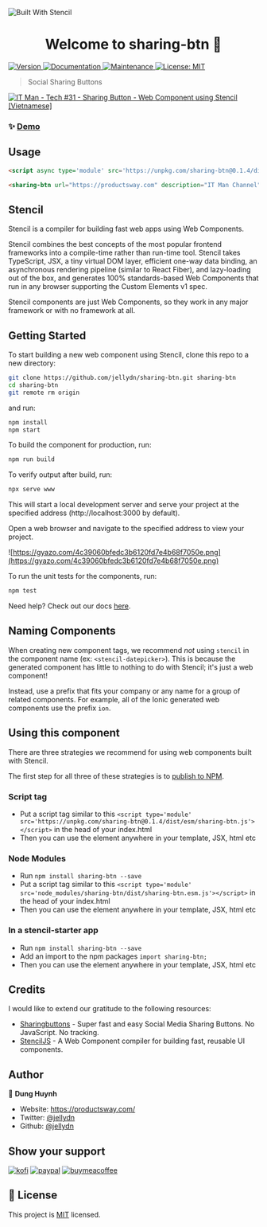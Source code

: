 ![Built With Stencil](https://img.shields.io/badge/-Built%20With%20Stencil-16161d.svg?logo=data%3Aimage%2Fsvg%2Bxml%3Bbase64%2CPD94bWwgdmVyc2lvbj0iMS4wIiBlbmNvZGluZz0idXRmLTgiPz4KPCEtLSBHZW5lcmF0b3I6IEFkb2JlIElsbHVzdHJhdG9yIDE5LjIuMSwgU1ZHIEV4cG9ydCBQbHVnLUluIC4gU1ZHIFZlcnNpb246IDYuMDAgQnVpbGQgMCkgIC0tPgo8c3ZnIHZlcnNpb249IjEuMSIgaWQ9IkxheWVyXzEiIHhtbG5zPSJodHRwOi8vd3d3LnczLm9yZy8yMDAwL3N2ZyIgeG1sbnM6eGxpbms9Imh0dHA6Ly93d3cudzMub3JnLzE5OTkveGxpbmsiIHg9IjBweCIgeT0iMHB4IgoJIHZpZXdCb3g9IjAgMCA1MTIgNTEyIiBzdHlsZT0iZW5hYmxlLWJhY2tncm91bmQ6bmV3IDAgMCA1MTIgNTEyOyIgeG1sOnNwYWNlPSJwcmVzZXJ2ZSI%2BCjxzdHlsZSB0eXBlPSJ0ZXh0L2NzcyI%2BCgkuc3Qwe2ZpbGw6I0ZGRkZGRjt9Cjwvc3R5bGU%2BCjxwYXRoIGNsYXNzPSJzdDAiIGQ9Ik00MjQuNywzNzMuOWMwLDM3LjYtNTUuMSw2OC42LTkyLjcsNjguNkgxODAuNGMtMzcuOSwwLTkyLjctMzAuNy05Mi43LTY4LjZ2LTMuNmgzMzYuOVYzNzMuOXoiLz4KPHBhdGggY2xhc3M9InN0MCIgZD0iTTQyNC43LDI5Mi4xSDE4MC40Yy0zNy42LDAtOTIuNy0zMS05Mi43LTY4LjZ2LTMuNkgzMzJjMzcuNiwwLDkyLjcsMzEsOTIuNyw2OC42VjI5Mi4xeiIvPgo8cGF0aCBjbGFzcz0ic3QwIiBkPSJNNDI0LjcsMTQxLjdIODcuN3YtMy42YzAtMzcuNiw1NC44LTY4LjYsOTIuNy02OC42SDMzMmMzNy45LDAsOTIuNywzMC43LDkyLjcsNjguNlYxNDEuN3oiLz4KPC9zdmc%2BCg%3D%3D&colorA=16161d&style=flat-square)

<h1 align="center">Welcome to sharing-btn 👋</h1>
<p>
  <a href="https://www.npmjs.com/package/sharing-btn" target="_blank">
    <img alt="Version" src="https://img.shields.io/npm/v/sharing-btn.svg">
  </a>
  <a href="https://github.com/jellydn/sharing-btn#readme" target="_blank">
    <img alt="Documentation" src="https://img.shields.io/badge/documentation-yes-brightgreen.svg" />
  </a>
  <a href="https://github.com/jellydn/sharing-btn/graphs/commit-activity" target="_blank">
    <img alt="Maintenance" src="https://img.shields.io/badge/Maintained%3F-yes-green.svg" />
  </a>
  <a href="https://github.com/jellydn/sharing-btn/blob/master/LICENSE" target="_blank">
    <img alt="License: MIT" src="https://img.shields.io/github/license/jellydn/sharing-btn" />
  </a>
</p>

> Social Sharing Buttons

[![IT Man - Tech #31 - Sharing Button - Web Component using Stencil [Vietnamese]](https://i.ytimg.com/vi/jZUm2bHyF90/hqdefault.jpg)](https://www.youtube.com/watch?v=jZUm2bHyF90)

### ✨ [Demo](https://codepen.io/jellydn-1472379186/pen/wvxoGJM)

## Usage

```html
<script async type='module' src='https://unpkg.com/sharing-btn@0.1.4/dist/esm/sharing-btn.js'></script>

<sharing-btn url="https://productsway.com" description="IT Man Channel"></sharing-btn>
```

## Stencil

Stencil is a compiler for building fast web apps using Web Components.

Stencil combines the best concepts of the most popular frontend frameworks into a compile-time rather than run-time tool. Stencil takes TypeScript, JSX, a tiny virtual DOM layer, efficient one-way data binding, an asynchronous rendering pipeline (similar to React Fiber), and lazy-loading out of the box, and generates 100% standards-based Web Components that run in any browser supporting the Custom Elements v1 spec.

Stencil components are just Web Components, so they work in any major framework or with no framework at all.

## Getting Started

To start building a new web component using Stencil, clone this repo to a new directory:

```bash
git clone https://github.com/jellydn/sharing-btn.git sharing-btn
cd sharing-btn
git remote rm origin
```

and run:

```bash
npm install
npm start
```

To build the component for production, run:

```bash
npm run build
```

To verify output after build, run:

```bash
npx serve www
```

This will start a local development server and serve your project at the specified address (http://localhost:3000 by default).

Open a web browser and navigate to the specified address to view your project.

![https://gyazo.com/4c39060bfedc3b6120fd7e4b68f7050e.png](https://gyazo.com/4c39060bfedc3b6120fd7e4b68f7050e.png)

To run the unit tests for the components, run:

```bash
npm test
```

Need help? Check out our docs [here](https://stenciljs.com/docs/my-first-component).

## Naming Components

When creating new component tags, we recommend _not_ using `stencil` in the component name (ex: `<stencil-datepicker>`). This is because the generated component has little to nothing to do with Stencil; it's just a web component!

Instead, use a prefix that fits your company or any name for a group of related components. For example, all of the Ionic generated web components use the prefix `ion`.

## Using this component

There are three strategies we recommend for using web components built with Stencil.

The first step for all three of these strategies is to [publish to NPM](https://docs.npmjs.com/getting-started/publishing-npm-packages).

### Script tag

- Put a script tag similar to this `<script type='module' src='https://unpkg.com/sharing-btn@0.1.4/dist/esm/sharing-btn.js'></script>` in the head of your index.html
- Then you can use the element anywhere in your template, JSX, html etc

### Node Modules

- Run `npm install sharing-btn --save`
- Put a script tag similar to this `<script type='module' src='node_modules/sharing-btn/dist/sharing-btn.esm.js'></script>` in the head of your index.html
- Then you can use the element anywhere in your template, JSX, html etc

### In a stencil-starter app

- Run `npm install sharing-btn --save`
- Add an import to the npm packages `import sharing-btn;`
- Then you can use the element anywhere in your template, JSX, html etc

## Credits

I would like to extend our gratitude to the following resources:

- [Sharingbuttons](https://Sharingbuttons.io) - Super fast and easy Social Media Sharing Buttons. No JavaScript. No tracking.
- [StencilJS](https://stenciljs.com/) - A Web Component compiler for building fast, reusable UI components.

## Author

👤 **Dung Huynh**

- Website: https://productsway.com/
- Twitter: [@jellydn](https://twitter.com/jellydn)
- Github: [@jellydn](https://github.com/jellydn)

## Show your support

[![kofi](https://img.shields.io/badge/Ko--fi-F16061?style=for-the-badge&logo=ko-fi&logoColor=white)](https://ko-fi.com/dunghd)
[![paypal](https://img.shields.io/badge/PayPal-00457C?style=for-the-badge&logo=paypal&logoColor=white)](https://paypal.me/dunghd)
[![buymeacoffee](https://img.shields.io/badge/Buy_Me_A_Coffee-FFDD00?style=for-the-badge&logo=buy-me-a-coffee&logoColor=black)](https://www.buymeacoffee.com/dunghd)

## 📝 License

This project is [MIT](https://github.com/jellydn/sharing-btn/blob/master/LICENSE) licensed.